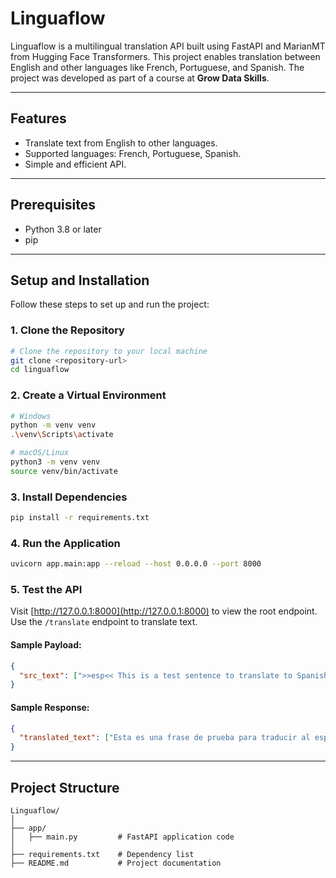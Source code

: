 # Linguaflow

Linguaflow is a multilingual translation API built using FastAPI and MarianMT from Hugging Face Transformers. This project enables translation between English and other languages like French, Portuguese, and Spanish. The project was developed as part of a course at **Grow Data Skills**.

---

## Features
- Translate text from English to other languages.
- Supported languages: French, Portuguese, Spanish.
- Simple and efficient API.

---

## Prerequisites
- Python 3.8 or later
- pip

---

## Setup and Installation

Follow these steps to set up and run the project:

### 1. Clone the Repository
```bash
# Clone the repository to your local machine
git clone <repository-url>
cd linguaflow
```

### 2. Create a Virtual Environment
```bash
# Windows
python -m venv venv
.\venv\Scripts\activate

# macOS/Linux
python3 -m venv venv
source venv/bin/activate
```

### 3. Install Dependencies
```bash
pip install -r requirements.txt
```

### 4. Run the Application
```bash
uvicorn app.main:app --reload --host 0.0.0.0 --port 8000
```

### 5. Test the API
Visit [http://127.0.0.1:8000](http://127.0.0.1:8000) to view the root endpoint. Use the `/translate` endpoint to translate text.

#### Sample Payload:
```json
{
  "src_text": [">>esp<< This is a test sentence to translate to Spanish."]
}
```

#### Sample Response:
```json
{
  "translated_text": ["Esta es una frase de prueba para traducir al español."]
}
```

---

## Project Structure
```
Linguaflow/
│
├── app/
│   ├── main.py         # FastAPI application code
│
├── requirements.txt    # Dependency list
├── README.md           # Project documentation
```



